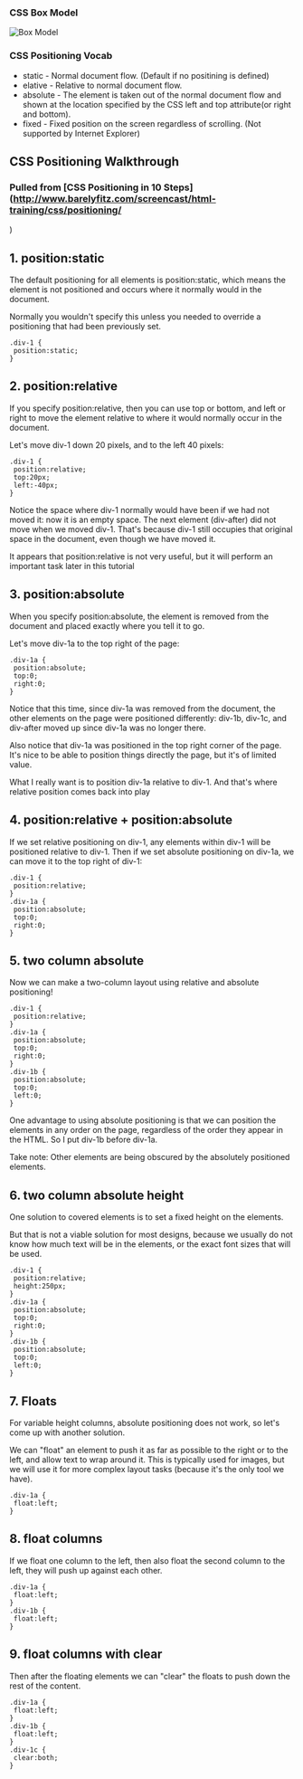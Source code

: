 ### CSS Box Model
![Box Model](http://tutorials.jenkov.com/images/css/box-model.png)

### CSS Positioning Vocab
- static - Normal document flow. (Default if no positining is defined)
- elative - Relative to normal document flow.
- absolute - The element is taken out of the normal document flow and shown at the location specified by the CSS left and top attribute(or right and bottom).
- fixed - Fixed position on the screen regardless of scrolling. (Not supported by Internet Explorer)


## CSS Positioning Walkthrough
### Pulled from [CSS Positioning in 10 Steps](http://www.barelyfitz.com/screencast/html-training/css/positioning/
)


## 1. position:static
The default positioning for all elements is position:static, which means the element is not positioned and occurs where it normally would in the document.

Normally you wouldn't specify this unless you needed to override a positioning that had been previously set.
```
.div-1 {
 position:static;
}
```


## 2. position:relative
If you specify position:relative, then you can use top or bottom, and left or right to move the element relative to where it would normally occur in the document.

Let's move div-1 down 20 pixels, and to the left 40 pixels:
```
.div-1 {
 position:relative;
 top:20px;
 left:-40px;
}
```
Notice the space where div-1 normally would have been if we had not moved it: now it is an empty space. The next element (div-after) did not move when we moved div-1. That's because div-1 still occupies that original space in the document, even though we have moved it.

It appears that position:relative is not very useful, but it will perform an important task later in this tutorial


## 3. position:absolute
When you specify position:absolute, the element is removed from the document and placed exactly where you tell it to go.

Let's move div-1a to the top right of the page:
```
.div-1a {
 position:absolute;
 top:0;
 right:0;
}
```
Notice that this time, since div-1a was removed from the document, the other elements on the page were positioned differently: div-1b, div-1c, and div-after moved up since div-1a was no longer there.

Also notice that div-1a was positioned in the top right corner of the page. It's nice to be able to position things directly the page, but it's of limited value.

What I really want is to position div-1a relative to div-1. And that's where relative position comes back into play


## 4. position:relative + position:absolute
If we set relative positioning on div-1, any elements within div-1 will be positioned relative to div-1. Then if we set absolute positioning on div-1a, we can move it to the top right of div-1:

```
.div-1 {
 position:relative;
}
.div-1a {
 position:absolute;
 top:0;
 right:0;
}
```

## 5. two column absolute
Now we can make a two-column layout using relative and absolute positioning!
```
.div-1 {
 position:relative;
}
.div-1a {
 position:absolute;
 top:0;
 right:0;
}
.div-1b {
 position:absolute;
 top:0;
 left:0;
}
```
One advantage to using absolute positioning is that we can position the elements in any order on the page, regardless of the order they appear in the HTML. So I put div-1b before div-1a.

Take note: Other elements are being obscured by the absolutely positioned elements.


## 6. two column absolute height
One solution to covered elements is to set a fixed height on the elements.

But that is not a viable solution for most designs, because we usually do not know how much text will be in the elements, or the exact font sizes that will be used.
```
.div-1 {
 position:relative;
 height:250px;
}
.div-1a {
 position:absolute;
 top:0;
 right:0;
}
.div-1b {
 position:absolute;
 top:0;
 left:0;
}
```


## 7. Floats
For variable height columns, absolute positioning does not work, so let's come up with another solution.

We can "float" an element to push it as far as possible to the right or to the left, and allow text to wrap around it. This is typically used for images, but we will use it for more complex layout tasks (because it's the only tool we have).
```
.div-1a {
 float:left;
}
```


## 8. float columns
If we float one column to the left, then also float the second column to the left, they will push up against each other.
```
.div-1a {
 float:left;
}
.div-1b {
 float:left;
}
```


## 9. float columns with clear
Then after the floating elements we can "clear" the floats to push down the rest of the content.
```
.div-1a {
 float:left;
}
.div-1b {
 float:left;
}
.div-1c {
 clear:both;
}
```
